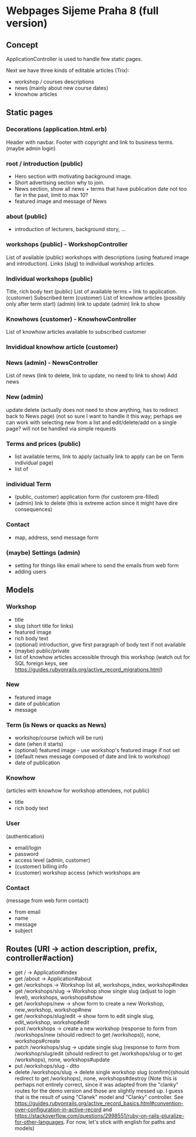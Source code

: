 # Webpages Sijeme Praha 8 (full version)
## Concept
ApplicationController is used to handle few static pages.

Next we have three kinds of editable articles (Trix):
* workshop / courses descriptions
* news (mainly about new course dates)
* knowhow articles


## Static pages
### Decorations (application.html.erb)
Header with navbar.
Footer with copyright and link to business terms.
(maybe admin login)

### root / introduction (public)
* Hero section with motivating background image.
* Short advertising section why to join.
* News section, show all news + terms that have publication date not too far in the past, limit to max 10?
 * featured image and message of News 

### about (public)
* introduction of lecturers, background story, ...

### workshops (public) - WorkshopController
List of available (public) workshops with descriptions (using featured image and introduction).
Links (slug) to individual workshop articles.

### Individual workshops (public)
Title, rich body text
(public) List of available terms + link to application.
(customer) Subscribed term
(customer) List of knowhow articles (possibly only after term start)
(admin) link to update
(admin) link to show

### Knowhows (customer) - KnowhowController
List of knowhow articles available to subscribed customer

### Invididual knowhow article (customer)

### News (admin) - NewsController
List of news (link to delete, link to update, no need to link to show)
Add news

### New (admin)
update
delete (actually does not need to show anything, has to redirect back to News page)
(not so sure I want to handle it this way; perhaps we can work with selecting new from
a list and edit/delete/add on a single page? will not be handled via simple requests

### Terms and prices (public)
* list available terms, link to apply (actually link to apply can be on Term individual page)
* list of 

### individual Term
* (public, customer) application form (for custorem pre-filled)
* (admin) link to delete (this is extreme action since it might have dire consequences)

### Contact
* map, address, send message form

### (maybe) Settings (admin)
* setting for things like email where to send the emails from web form
* adding users

## Models
### Workshop
* title
* slug (short title for links)
* featured image
* rich body text
* (optional) introduction, give first paragraph of body text if not available
* (maybe) public/private
* list of knowhow articles accessible through this workshop (watch out for SQL foreign keys, see https://guides.rubyonrails.org/active_record_migrations.html)

### New
* featured image
* date of publication
* message

### Term (is News or quacks as News)
* workshop/course (which will be run)
* date (when it starts)
* (optional) featured image - use workshop's featured image if not set
* (default news message composed of date and link to workshop)
* date of publication

### Knowhow
(articles with knowhow for workshop attendees, not public)
* title
* rich body text

### User
(authentication)
* email/login
* password
* access level (admin, customer)
* (customer) billing info
* (customer) workshop access (which workshops are 

### Contact
(message from web form contact)
* from email
* name
* message
* subject

## Routes (URI -> action description, prefix, controller#action)
* get / -> Application#index
* get /about -> Application#about
* get /workshops -> Workshop list all, workshops_index, workshop#index
* get /workshops/slug -> Workshop show single slug (adjust to login level), workshops, workshops#show
* get /workshops/new -> show form to create a new Workshop, new_workshop, workshop#new
* get /workshops/slug/edit -> show form to edit single slug, edit_workshop, workshop#edit
* post /workshops -> create a new workshop (response to form from /workshops/new (should redirect to get /workshops)), none, workshops#create
* patch /workshops/slug -> update single slug (response to form from /workshop/slug/edit (should redirect to get /workshops/slug or to get /workshops), none, workshops#update
* put /workshops/slug - dtto
* delete /workshops/slug -> delete single workshop slug (confirm)(should redirect to get /workshops), none, workshops#destroy
(Note this is perhaps not entirely correct, since it was adapted from the "clanky" routes for the demo version and those are slightly messed up. 
I guess that is the result of using "Clanek" model and "Clanky" controller. See https://guides.rubyonrails.org/active_record_basics.html#convention-over-configuration-in-active-record
and https://stackoverflow.com/questions/2998551/ruby-on-rails-pluralize-for-other-languages. For now, let's stick with english for paths and models)

